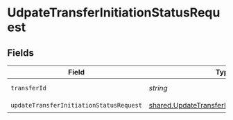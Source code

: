 # UdpateTransferInitiationStatusRequest


## Fields

| Field                                                                                                               | Type                                                                                                                | Required                                                                                                            | Description                                                                                                         | Example                                                                                                             |
| ------------------------------------------------------------------------------------------------------------------- | ------------------------------------------------------------------------------------------------------------------- | ------------------------------------------------------------------------------------------------------------------- | ------------------------------------------------------------------------------------------------------------------- | ------------------------------------------------------------------------------------------------------------------- |
| `transferId`                                                                                                        | *string*                                                                                                            | :heavy_check_mark:                                                                                                  | The transfer ID.                                                                                                    | XXX                                                                                                                 |
| `updateTransferInitiationStatusRequest`                                                                             | [shared.UpdateTransferInitiationStatusRequest](../../../sdk/models/shared/updatetransferinitiationstatusrequest.md) | :heavy_check_mark:                                                                                                  | N/A                                                                                                                 |                                                                                                                     |